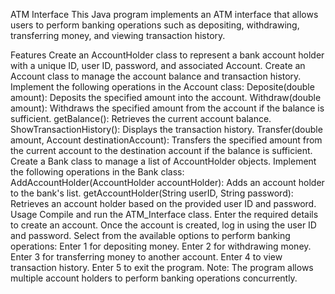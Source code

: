 ATM Interface
This Java program implements an ATM interface that allows users to perform banking operations such as depositing, withdrawing, transferring money, and viewing transaction history.

Features
Create an AccountHolder class to represent a bank account holder with a unique ID, user ID, password, and associated Account.
Create an Account class to manage the account balance and transaction history.
Implement the following operations in the Account class:
Deposite(double amount): Deposits the specified amount into the account.
Withdraw(double amount): Withdraws the specified amount from the account if the balance is sufficient.
getBalance(): Retrieves the current account balance.
ShowTransactionHistory(): Displays the transaction history.
Transfer(double amount, Account destinationAccount): Transfers the specified amount from the current account to the destination account if the balance is sufficient.
Create a Bank class to manage a list of AccountHolder objects.
Implement the following operations in the Bank class:
AddAccountHolder(AccountHolder accountHolder): Adds an account holder to the bank's list.
getAccountHolder(String userID, String password): Retrieves an account holder based on the provided user ID and password.
Usage
Compile and run the ATM_Interface class.
Enter the required details to create an account.
Once the account is created, log in using the user ID and password.
Select from the available options to perform banking operations:
Enter 1 for depositing money.
Enter 2 for withdrawing money.
Enter 3 for transferring money to another account.
Enter 4 to view transaction history.
Enter 5 to exit the program.
Note: The program allows multiple account holders to perform banking operations concurrently.
